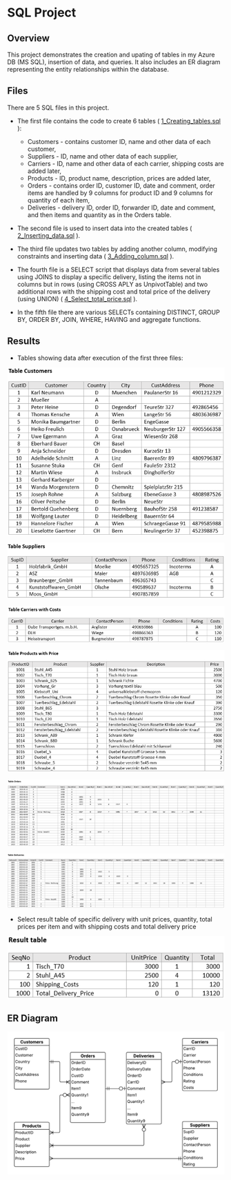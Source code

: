 # SQL Project

## Overview

This project demonstrates the creation and upating of tables in my Azure DB (MS SQL), insertion of data, and queries. It also includes an ER diagram representing the entity relationships within the database.

## Files

There are 5 SQL files in this project. 

- The first file contains the code to create 6 tables ( [1_Creating_tables.sql](1_Creating_tables.sql) ): 

    - Customers - contains customer ID, name and other data of each customer,
    - Suppliers - ID, name and other data of each supplier,
    - Carriers - ID, name and other data of each carrier, shipping costs are added later,
    - Products - ID, product name, description, prices are added later,
    - Orders - contains order ID, customer ID, date and comment, order items are handled by 9 columns for product ID and 9 columns for quantity of each item,
    - Deliveries - delivery ID, order ID, forwarder ID, date and comment, and then items and quantity as in the Orders table.

- The second file is used to insert data into the created tables ( [2_Inserting_data.sql](2_Inserting_data.sql) ).

- The third file updates two tables by adding another column, modifying constraints and inserting data ( [3_Adding_column.sql](3_Adding_column.sql) ).

- The fourth file is a SELECT script that displays data from several tables using JOINS to display a specific delivery, listing the items not in columns but in rows (using CROSS APLY as UnpivotTable) and two additional rows with the shipping cost and total price of the delivery (using UNION) ( [4_Select_total_price.sql](4_Select_total_price.sql) ).

- In the fifth file  there are various SELECTs containing DISTINCT, GROUP BY, ORDER BY, JOIN, WHERE, HAVING and aggregate functions.


## Results

- Tables showing data after execution of the first three files:

![table Customers](images/SQL_table1_Customers.png)

![table Customers](images/SQL_table2_Suppliers.png)

![table Customers](images/SQL_table3_Carriers.png)

![table Customers](images/SQL_table4_Products.png)

![table Customers](images/SQL_table5_Orders.png)

![table Customers](images/SQL_table6_Deliveries.png)

- Select result table of specific delivery with unit prices, quantity, total prices per item and with shipping costs and total delivery price

![Select result](images/SQL_table7_select_result.png)


## ER Diagram

![ER diagram](images/ER_Diagram.png)




